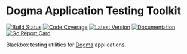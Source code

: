 # Dogma Application Testing Toolkit

[![Build Status](https://github.com/dogmatiq/testkit/workflows/CI/badge.svg)](https://github.com/dogmatiq/testkit/actions?workflow=CI)
[![Code Coverage](https://img.shields.io/codecov/c/github/dogmatiq/testkit/master.svg)](https://codecov.io/github/dogmatiq/testkit)
[![Latest Version](https://img.shields.io/github/tag/dogmatiq/testkit.svg?label=semver)](https://semver.org)
[![Documentation](https://img.shields.io/badge/go.dev-reference-007d9c)](https://pkg.go.dev/github.com/dogmatiq/testkit)
[![Go Report Card](https://goreportcard.com/badge/github.com/dogmatiq/testkit)](https://goreportcard.com/report/github.com/dogmatiq/testkit)

Blackbox testing utilities for [Dogma](https://github.com/dogmatiq/dogma)
applications.
